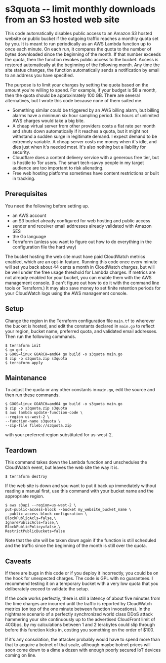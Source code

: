 # s3quota -- limit monthly downloads from an S3 hosted web site

This code automatically disables public access to an Amazon S3 hosted
website or public bucket if the outgoing traffic reaches a monthly
quota set by you. It is meant to run periodically as an AWS Lambda
function up to once each minute. On each run, it compares the quota to
the number of bytes downloaded since the beginning of the month. If
that number exceeds the quota, then the function revokes public access
to the bucket. Access is restored automatically at the beginning of
the following month. Any time the site status changes, the function
automatically sends a notification by email to an address you have
specified.

The purpose is to limit your charges by setting the quota based on the
amount you're willing to spend. For example, if your budget is $8 a
month, then the quota should be approximately 100 GB. There are
several alternatives, but I wrote this code because none of them
suited me.

* Something similar could be triggered by an AWS billing alarm, but
  billing alarms have a minimum six hour sampling period. Six hours of
  unlimited AWS charges would take a big bite.
* A cheap virtual server from other providers costs a flat rate per
  month and shuts down automatically if it reaches a quota, but it
  might not withstand a sudden surge in legitimate demand. I expect
  demand to be extremely variable. A cheap server costs me money when
  it's idle, and dies just when it's needed most. It's also nothing
  but a liability for security.
* Cloudflare does a content delivery service with a generous free tier,
  but is hostile to Tor users. The smart tech-savvy people in my target
  audience are too important to risk alienating.
* Free web hosting platforms sometimes have content restrictions or
  built in tracking.

## Prerequisites

You need the following before setting up.

* an AWS account 
* an S3 bucket already configured for web hosting and public access
* sender and receiver email addresses already validated with Amazon SES
* the Go language
* Terraform (unless you want to figure out how to do everything in the
  configuration file the hard way)

The bucket hosting the web site must have paid CloudWatch metrics
enabled, which are an opt-in feature. Running this code once every
minute will set you back about 44 cents a month in CloudWatch charges,
but will be well under the free usage threshold for Lambda charges. If
metrics are not already enabled for your bucket, you can enable them
with the AWS management console. (I can't figure out how to do it with
the command line tools or Terraform.) It may also save money to set
finite retention periods for your CloudWatch logs using the AWS
management console.

## Setup

Change the region in the Terraform configuration file ```main.tf``` to
wherever the bucket is hosted, and edit the constants declared in
```main.go``` to reflect your region, bucket name, preferred quota,
and validated email addresses. Then run the following commands.

```console
$ terraform init
$ go get .
$ GOOS=linux GOARCH=amd64 go build -o s3quota main.go
$ zip -o s3quota.zip s3quota
$ terraform apply
```

## Maintenance

To adjust the quota or any other constants in ```main.go```, edit the source
and then run these commands.
```console
$ GOOS=linux GOARCH=amd64 go build -o s3quota main.go
$ zip -o s3quota.zip s3quota
$ aws lambda update-function-code \
--region us-west-2 \
--function-name s3quota \
--zip-file fileb://s3quota.zip
```
with your preferred region substituted for
us-west-2. 

## Teardown

This command takes down the Lambda function and unschedules the
CloudWatch event, but leaves the web site the way it is.
```console
$ terraform destroy
```
If the web site is down and you want to put it back up immediately
without reading a manual first, use this command with your bucket name
and the appropriate region.
```console
$ aws s3api --region=us-west-2 \
put-public-access-block --bucket my_website_bucket_name \
--public-access-block-configuration \
BlockPublicAcls=false,\
IgnorePublicAcls=false,\
BlockPublicPolicy=false,\
RestrictPublicBuckets=false
```
Note that the site will be taken down again if the function is still
scheduled and the traffic since the beginning of the month is still
over the quota.

## Caveats

If there are bugs in this code or if you deploy it incorrectly, you
could be on the hook for unexpected charges. The code is GPL with no
guarantees. I recommend testing it on a temporary bucket with a very
low quota that you deliberately exceed to validate the setup.

If the code works perfectly, there is still a latency of
about five minutes from the time charges are incurred until the
traffic is reported by CloudWatch metrics (on top of the one minute
between function invocations). In the nightmare scenario of a
perfectly synchronized world class DDoS attack hammering your site
continuously up to the advertised CloudFront limit of 40Gbps, by my
calculations between 1 and 2 terabytes could slip through before this
function kicks in, costing you something on the order of $100. 

If it's any consolation, the attacker probably would have to spend more
than that to acquire a botnet of that scale, although maybe botnet
prices will soon come down to a dime a dozen with enough poorly
secured IoT devices coming on line.